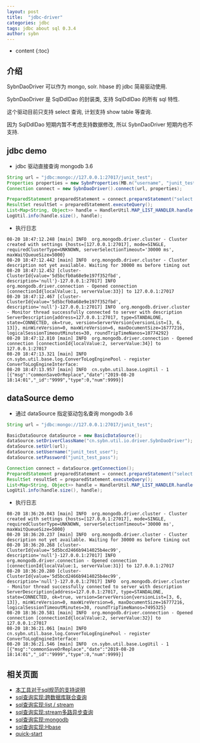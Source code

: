 ```yaml
---
layout: post
title:  "jdbc-driver"
categories: jdbc
tags: jdbc about sql 0.3.4
author: sybn
---
```


* content
{:toc}

## 介绍

SybnDaoDriver 可以作为 mongo, solr. hbase 的 jdbc 简易驱动使用.

SybnDaoDriver 是 SqlDdlDao 的封装类, 支持 SqlDdlDao 的所有 sql 特性.

这个驱动目前只支持 select 查询, 计划支持 show table 等查询.

因为 SqlDdlDao 短期内暂不考虑支持数据修改, 所以 SybnDaoDriver 短期内也不支持.






##  jdbc demo

* jdbc 驱动直接查询 mongodb 3.6

```java
String url = "jdbc:mongo://127.0.0.1:27017/junit_test";
Properties properties = new SybnProperties(MB.n("username", "junit_test_user", "password", "junit_test_pass"));
Connection connect = new SybnDaoDriver().connect(url, properties);

PreparedStatement preparedStatement = connect.prepareStatement("select * from sybn_junit_crud_test_entry limit 1");
ResultSet resultSet = preparedStatement.executeQuery();
List<Map<String, Object>> handle = HandlerUtil.MAP_LIST_HANDLER.handle(resultSet);
LogUtil.info(handle.size(), handle);
```

* 执行日志

```
08-20 18:47:12.248 [main] INFO  org.mongodb.driver.cluster - Cluster created with settings {hosts=[127.0.0.1:27017], mode=SINGLE, requiredClusterType=UNKNOWN, serverSelectionTimeout='30000 ms', maxWaitQueueSize=5000}
08-20 18:47:12.442 [main] INFO  org.mongodb.driver.cluster - Cluster description not yet available. Waiting for 30000 ms before timing out
08-20 18:47:12.452 [cluster-ClusterId{value='5d5bcfb0a68e9e197f352fbd', description='null'}-127.0.0.1:27017] INFO  org.mongodb.driver.connection - Opened connection [connectionId{localValue:1, serverValue:33}] to 127.0.0.1:27017
08-20 18:47:12.467 [cluster-ClusterId{value='5d5bcfb0a68e9e197f352fbd', description='null'}-127.0.0.1:27017] INFO  org.mongodb.driver.cluster - Monitor thread successfully connected to server with description ServerDescription{address=127.0.0.1:27017, type=STANDALONE, state=CONNECTED, ok=true, version=ServerVersion{versionList=[3, 6, 13]}, minWireVersion=0, maxWireVersion=6, maxDocumentSize=16777216, logicalSessionTimeoutMinutes=30, roundTripTimeNanos=10774292}
08-20 18:47:12.810 [main] INFO  org.mongodb.driver.connection - Opened connection [connectionId{localValue:2, serverValue:34}] to 127.0.0.1:27017
08-20 18:47:13.321 [main] INFO  cn.sybn.util.base.log.ConverToLogEnginePool - register ConverToLogEngineInterface:
08-20 18:47:13.957 [main] INFO  cn.sybn.util.base.LogUtil - 1 [{"msg":"commonSaveOrReplace","date":"2019-08-20 18:14:01","_id":"9999","type":0,"num":9999}]
```

## dataSource demo

* 通过 dataSource 指定驱动包名查询 mongodb 3.6

```java
String url = "jdbc:mongo://127.0.0.1:27017/junit_test";

BasicDataSource dataSource = new BasicDataSource();
dataSource.setDriverClassName("cn.sybn.util.io.driver.SybnDaoDriver");
dataSource.setUrl(url);
dataSource.setUsername("junit_test_user");
dataSource.setPassword("junit_test_pass");

Connection connect = dataSource.getConnection();
PreparedStatement preparedStatement = connect.prepareStatement("select * from sybn_junit_crud_test_entry limit 1");
ResultSet resultSet = preparedStatement.executeQuery();
List<Map<String, Object>> handle = HandlerUtil.MAP_LIST_HANDLER.handle(resultSet);
LogUtil.info(handle.size(), handle);
```

* 执行日志

```
08-20 18:36:20.043 [main] INFO  org.mongodb.driver.cluster - Cluster created with settings {hosts=[127.0.0.1:27017], mode=SINGLE, requiredClusterType=UNKNOWN, serverSelectionTimeout='30000 ms', maxWaitQueueSize=5000}
08-20 18:36:20.237 [main] INFO  org.mongodb.driver.cluster - Cluster description not yet available. Waiting for 30000 ms before timing out
08-20 18:36:20.268 [cluster-ClusterId{value='5d5bcd2466b9414025b4ec99', description='null'}-127.0.0.1:27017] INFO  org.mongodb.driver.connection - Opened connection [connectionId{localValue:1, serverValue:31}] to 127.0.0.1:27017
08-20 18:36:20.280 [cluster-ClusterId{value='5d5bcd2466b9414025b4ec99', description='null'}-127.0.0.1:27017] INFO  org.mongodb.driver.cluster - Monitor thread successfully connected to server with description ServerDescription{address=127.0.0.1:27017, type=STANDALONE, state=CONNECTED, ok=true, version=ServerVersion{versionList=[3, 6, 13]}, minWireVersion=0, maxWireVersion=6, maxDocumentSize=16777216, logicalSessionTimeoutMinutes=30, roundTripTimeNanos=7495325}
08-20 18:36:20.581 [main] INFO  org.mongodb.driver.connection - Opened connection [connectionId{localValue:2, serverValue:32}] to 127.0.0.1:27017
08-20 18:36:21.061 [main] INFO  cn.sybn.util.base.log.ConverToLogEnginePool - register ConverToLogEngineInterface:
08-20 18:36:21.546 [main] INFO  cn.sybn.util.base.LogUtil - 1 [{"msg":"commonSaveOrReplace","date":"2019-08-20 18:14:01","_id":"9999","type":0,"num":9999}]
```

## 相关页面
- [本工具对于sql规范的支持说明]({{site.baseurl}}/2019/06/06/sql-standard/)
- [sql查询实现:跨数据库联合查询]({{site.baseurl}}/2018/12/20/sybn-dao-multiple-impl/)
- [sql查询实现:list / stream]({{site.baseurl}}/2018/09/13/datas-sql-ddl-engine/)
- [sql查询实现:stream多路异步查询]({{site.baseurl}}/2018/10/15/sql_ddl_dao_stream_async_impl/)
- [sql查询实现:mongodb]({{site.baseurl}}/2018/09/17/mongo-dao-by-sql/)
- [sql查询实现:Hbase]({{site.baseurl}}/2019/05/16/hbase-dao/)
- [quick-start]({{site.baseurl}}/2019/07/25/quick-start/)

